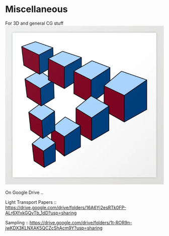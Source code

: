 # Miscellaneous
For 3D and general CG stuff
![cover](https://raw.githubusercontent.com/RomboDev/Miscellaneous/master/Docs/geometry-optical-illusion-cubes.webp)


On Google Drive .. 

Light Transport Papers :: 
https://drive.google.com/drive/folders/16A6Yj2esRTk0FP-ALr6XfxkGQvTb_1dD?usp=sharing

Sampling :: 
https://drive.google.com/drive/folders/1t-ROR9n-jwKDX3KLNXAK5QCZcShAcm9Y?usp=sharing

